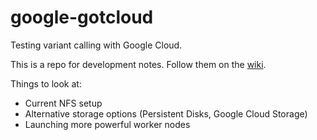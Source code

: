 # google-gotcloud
Testing variant calling with Google Cloud.

This is a repo for development notes. Follow them on the [wiki](https://github.com/vtrubets/google-gotcloud/wiki).

Things to look at:  
* Current NFS setup
* Alternative storage options (Persistent Disks, Google Cloud Storage)
* Launching more powerful worker nodes

